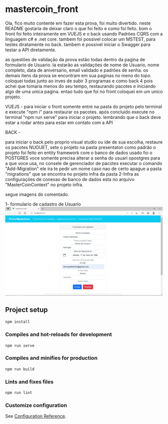 # mastercoin_front

Ola, fico muito contente em fazer esta prova, foi muito divertido.
neste README gostaria de deixar claro o que foi feito e como foi feito.
bom o front foi feito inteiramente em VUEJS e o back usando Padrões CQRS com a linguagem c# e .net core. tambem foi possivel colocar um MSTEST,
para testes diratamente no back. tambem é possivel iniciar o Swagger para testar a API diretamente.

as questões de validação da prova estão todas dentro da pagina de formulario de Usuario.
la estarão as validações de nome de Usuario, nome completo, data de aniversario, email validado e padrões de senha.
os demais itens da prova se encontram em sua paginas no meno do topo.
coloquei todas junto ao inves de subir 3 programas e como back 4 pois achei que tomaria menos do seu tempo, 
restaurando pacotes e iniciando algo de uma unica pagina. entao tudo que foi no front coloquei em um unico projeto.

VUEJS - 
para iniciar o front somente entre na pasta do projeto pelo terminal e execute "npm i" para restaurar os pacotes.
após concluido execute no terminal "npm run serve" para iniciar o projeto. lembrando que o back deve estar a rodar antes para estar em contato com a API

BACK - 

para iniciar o back pelo proprio visual studio ou ide de sua escolha, restaure os pacotes NUGUET, sete o projeto na pasta presentaton como padrão
o projeto foi feito en entity framework core o banco de dados usado foi o POSTGRES voce somente precisa alterar  a senha do usuari opostgres para a que voce usa, no consele de gerenciador de pacotes executar o comando "Add-Migration" ele ira te pedir um nome caso nao de certo apague a pasta "migrations" que se encontra no projeto infra da pasta 2-Infra as configurações de conexao de banco de dados esta no arquivo "MasterCoinContext" no projeto infra.


segue imagens do comentado.

1- formulario de cadastro de Usuario
![alt text](https://github.com/LordKai182/prova_mastercoin_front/blob/master/pagina1.png)



## Project setup
```
npm install
```

### Compiles and hot-reloads for development
```
npm run serve
```

### Compiles and minifies for production
```
npm run build
```

### Lints and fixes files
```
npm run lint
```

### Customize configuration
See [Configuration Reference](https://cli.vuejs.org/config/).

